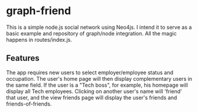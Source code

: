 graph-friend
============

This is a simple node.js social network using Neo4js. I intend it to serve as a basic example and repository of graph/node integration. All the magic happens in routes/index.js.

Features
--------

The app requires new users to select employer/employee status and occupation. The user's home page will then display complementary users in the same field. If the user is a "Tech boss", for example, his homepage will display all Tech employees. Clicking on another user's name will 'friend' that user, and the view friends page will display the user's friends and friends-of-friends.